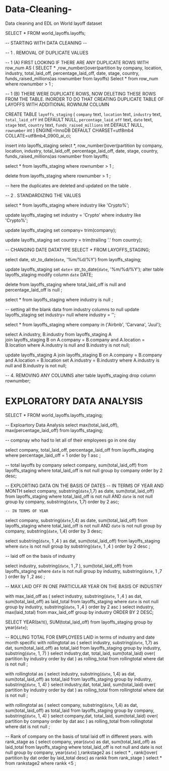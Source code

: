 # Data-Cleaning-
Data cleaning and EDL on World layoff dataset 

SELECT * FROM world_layoffs.layoffs;

-- STARTING WITH DATA CLEANING -- 

--  1 . REMOVAL OF DUPLICATE VALUES 

-- 1 (A) FIRST LOOKING IF THERE ARE ANY DUPLICATE ROWS 
WITH row_num AS (
SELECT * ,row_number()over(partition by company, location, industry, total_laid_off, 
					percentage_laid_off, date, stage, country, funds_raised_millions)as rownumber from layoffs)
Select * from row_num 
where rownumber > 1 ;

-- 1 (B) THERE WERE DUPLICATE ROWS, NOW DELETING THESE ROWS FROM THE TABLE. INORDER TO DO THAT CREATING DUPLICATE TABLE OF LAYOFFS WITH ADDITIONAL ROWNUM COLUMN 


CREATE TABLE `layoffs_staging` (
  `company` text,
  `location` text,
  `industry` text,
  `total_laid_off` int DEFAULT NULL,
  `percentage_laid_off` text,
  `date` text,
  `stage` text,
  `country` text,
  `funds_raised_millions` int DEFAULT NULL,
  `rownumber` int 
) ENGINE=InnoDB DEFAULT CHARSET=utf8mb4 COLLATE=utf8mb4_0900_ai_ci;

insert into layoffs_staging 
select *, row_number()over(partition by company, location, industry, total_laid_off, 
					percentage_laid_off, date, stage, country, funds_raised_millions)as rownumber  from layoffs; 
                    
select * from layoffs_staging
where rownumber > 1 ;

delete from layoffs_staging 
where rownumber > 1 ;


-- here the duplicates are deleted and updated on the table . 

-- 2 . STANDARDIZING THE VALUES 

select * from layoffs_staging
where industry like 'Crypto%';

update layoffs_staging 
set industry = 'Crypto' 
where industry like 'Crypto%';

update layoffs_staging
set company= trim(company);

update layoffs_staging
set country = trim(trailing '.' from country); 

-- CHANGING DATE DATATYPE 
SELECT * FROM LAYOFFS_STAGING;

select date, str_to_date(`date`, '%m/%d/%Y') from layoffs_staging;

update layoffs_staging
set `date`= str_to_date(`date`, '%m/%d/%Y');
alter table layoffs_staging
modify column `date` DATE;

delete from layoffs_staging
where total_laid_off is null and percentage_laid_off is null ;

select * from layoffs_staging
where industry is null ;

-- setting all the blank data from industry columns to null 
update layoffs_staging
set industry= null where industry = '';

select * from layoffs_staging
where company in ('Airbnb', 'Carvana', 'Juul');

select A.industry, B.industry from layoffs_staging A  
 join layoffs_staging B 
on A.company = B.company
and A.location = B.location
where  A.industry is null and B.industry is not null;

update layoffs_staging A 
join layoffs_staging B
	on A.company = B.company
		and A.location = B.location 
set A.industry = B.industry 
where A.industry is null and B.industry is not null; 

-- 4. REMOVING ANY COLUMNS 
alter table layoffs_staging 
drop column rownumber;


# EXPLORATORY DATA ANALYSIS 

SELECT * FROM world_layoffs.layoffs_staging;

-- Exploartory Data Analysis 
select max(total_laid_off), max(percentage_laid_off) from layoffs_staging;

-- compnay who had to let all of their employees go in one day

select company, total_laid_off, percentage_laid_off from layoffs_staging 
where percentage_laid_off = 1
order by 1 asc ; 

-- total layoffs by company 
select company, sum(total_laid_off) from layoffs_staging
where total_laid_off is not null
group by company
order by 2 desc; 

-- EXPLORTING DATA ON THE BASIS OF DATES 
	-- IN TERMS OF YEAR AND MONTH 
select company, substring(`date`,1,7) as date, sum(total_laid_off) from layoffs_staging
where total_laid_off is not null AND `date` is not null
group by company, substring(`date`, 1,7)
order by 2 asc;
	
    -- IN TERMS OF YEAR 

select company, substring(`date`,1,4) as date, sum(total_laid_off) from layoffs_staging
where total_laid_off is not null AND `date` is not null
group by company, substring(`date`, 1,4)
order by 3 desc;


select substring(`date`, 1 ,4 ) as dat, sum(total_laid_off)  from layoffs_staging 
where `date` is not null
group by substring(`date`, 1 ,4 ) 
order by 2 desc
;
 
-- laid off on the basis of industry 

select industry, substring(`date`, 1 ,7 ), sum(total_laid_off) from layoffs_staging
where `date` is not null
group by industry, substring(`date`, 1 ,7 )
order by 1 ,2  asc ; 


-- MAX LAID OFF IN ONE PARTICULAR YEAR ON THE BASIS OF INDUSTRY 


with max_laid_off as (
select industry, substring(`date`, 1 ,4 ) as dat, sum(total_laid_off) as laid_total from layoffs_staging
where `date` is not null
group by industry, substring(`date`, 1 ,4 )
order by 2 asc
)
select industry, max(laid_total) from max_laid_off
group by industry
ORDER BY 2 DESC;

SELECT YEAR(`DATE`), SUM(total_laid_off) from layoffs_staging 
group by year(`date`);

-- ROLLING TOTAL FOR EMPLOYEES LAID  in terms of industry and date month specific 
with rollingtotal as (
select  industry, substring(`date`, 1,7) as dat, sum(total_laid_off) as total_laid from layoffs_staging 
group by industry, substring(`date`, 1, 7)
) 
select industry,dat, total_laid, sum(total_laid) over( partition by industry order by  dat ) as rolling_total from rollingtotal
 where dat is not null ;

with rollingtotal as (
select  industry, substring(`date`, 1,4) as dat, sum(total_laid_off) as total_laid from layoffs_staging 
group by industry, substring(`date`, 1, 4)
) 
select industry,dat, total_laid, sum(total_laid) over( partition by industry order by  dat ) as rolling_total from rollingtotal
 where dat is not null ;
 
with rollingtotal as (
select  company, substring(`date`, 1,4) as dat, sum(total_laid_off) as total_laid from layoffs_staging 
group by company, substring(`date`, 1, 4)
) 
select company,dat, total_laid, sum(total_laid) over( partition by company order by  dat asc  ) as rolling_total from rollingtotal
 where dat is not null ;

 -- Rank of company on the basis of total laid off in different years.
 with rank_stage as (
select company, year(`date`) as dat, sum(total_laid_off) as laid_total from layoffs_staging
where total_laid_off is not null and date is not null 
group by company, year(`date`)
),rankstage2 as (
select * , rank()over( partition by dat order by laid_total desc) as rankk from rank_stage
)
select * from rankstage2 
where rankk <5 ;














